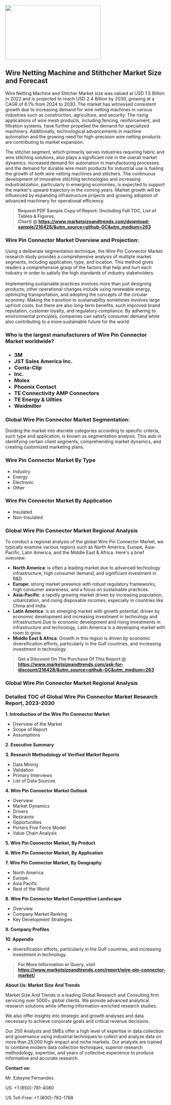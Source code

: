 <p><img class="alignnone size-medium wp-image-20088" src="https://ffe5etoiles.com/wp-content/uploads/2024/12/MST1-300x171.png" alt="" width="300" height="171" /></p><h2>Wire Netting Machine and Stithcher Market Size and Forecast</h2><p>Wire Netting Machine and Stitcher Market size was valued at USD 1.5 Billion in 2022 and is projected to reach USD 2.4 Billion by 2030, growing at a CAGR of 6.1% from 2024 to 2030. The market has witnessed consistent growth due to increasing demand for wire netting machines in various industries such as construction, agriculture, and security. The rising applications of wire mesh products, including fencing, reinforcement, and filtration systems, have further propelled the demand for specialized machinery. Additionally, technological advancements in machine automation and the growing need for high-precision wire netting products are contributing to market expansion.</p><p>The stitcher segment, which primarily serves industries requiring fabric and wire stitching solutions, also plays a significant role in the overall market dynamics. Increased demand for automation in manufacturing processes and the demand for durable wire mesh products for industrial use is fueling the growth of both wire netting machines and stitchers. The continuous development of innovative stitching technologies and increasing industrialization, particularly in emerging economies, is expected to support the market's upward trajectory in the coming years. Market growth will be influenced by expanding infrastructure projects and growing adoption of advanced machinery for operational efficiency.</p></p><blockquote id="" class=""><strong>Request PDF Sample Copy of Report: (Including Full TOC, List of Tables &amp; Figures, Chart)&nbsp;@&nbsp;<strong><a href="https://www.marketsizeandtrends.com/download-sample/216428/&utm_source=github-GC&utm_medium=263" target="_blank">https://www.marketsizeandtrends.com/download-sample/216428/&utm_source=github-GC&utm_medium=263</a></strong></strong></blockquote><h3 id="" class="">Wire Pin Connector Market&nbsp;Overview and Projection:</h3><p id="" class="">Using a deliberate segmentation technique, the Wire Pin Connector Market research study provides a comprehensive analysis of multiple market segments, including application, type, and location. This method gives readers a comprehensive grasp of the factors that help and hurt each industry in order to satisfy the high standards of industry stakeholders. <br /> <br />Implementing sustainable practices involves more than just designing products; other operational changes include using renewable energy, optimizing transportation, and adopting the concepts of the circular economy. Making the transition to sustainability sometimes involves large upfront costs, but there are also long-term benefits, such improved brand reputation, customer loyalty, and regulatory compliance. By adhering to environmental principles, companies can satisfy consumer demand while also contributing to a more sustainable future for the world.</p><h3 id="" class="">Who is the largest manufacturers of&nbsp;Wire Pin Connector Market worldwide?</h3><h3 class=""><p><ul><li>3M </li><li> JST Sales America Inc. </li><li> Conta-Clip </li><li> Inc. </li><li> Molex </li><li> Phoenix Contact </li><li> TE Connectivity AMP Connectors </li><li> TE Energy & Uilties </li><li> Weidmiller</li></ul></p></h3><h3 id="" class="">Global&nbsp;Wire Pin Connector Market Segmentation:</h3><p id="" class="">Dividing the market into discrete categories according to specific criteria, such type and application, is known as segmentation analysis. This aids in identifying certain client segments, comprehending market dynamics, and creating customized marketing plans.</p><h3 id="" class="">Wire Pin Connector Market&nbsp;By Type</h3><p><p><ul><li>Industry</li><li> Energy</li><li> Electronic</li><li> Other</p></li></ul></p></p><h3 id="" class="">Wire Pin Connector Market&nbsp;By Application</h3><p class=""><p><ul><li>Insulated</li><li> Non-Insulated</li></ul></p></p><h3 id="" class="">Global Wire Pin Connector Market Regional Analysis</h3><p id="" class="">To conduct a regional analysis of the global Wire Pin Connector Market, we typically examine various regions such as North America, Europe, Asia-Pacific, Latin America, and the Middle East &amp; Africa. Here's a brief overview:</p><ul><li><strong>North America</strong>: is often a leading market due to advanced technology infrastructure, high consumer demand, and significant investment in R&amp;D.</li><li><strong>Europe</strong>: strong market presence with robust regulatory frameworks, high consumer awareness, and a focus on sustainable practices.</li><li><strong>Asia-Pacific</strong>: a rapidly growing market driven by increasing population, urbanization, and rising disposable incomes, especially in countries like China and India.</li><li><strong>Latin America</strong>: is an emerging market with growth potential, driven by economic development and increasing investment in technology and infrastructure.Due to economic development and rising investments in infrastructure and technology, Latin America is a developing market with room to grow.</li><li><strong>Middle East &amp; Africa</strong>: Growth in this region is driven by economic diversification efforts, particularly in the Gulf countries, and increasing investment in technology.</li></ul><blockquote id="" class=""><strong>Get a Discount On The Purchase Of This Report @ <strong><a href="https://www.marketsizeandtrends.com/ask-for-discount/216428/&utm_source=github-GC&utm_medium=263" target="_blank">https://www.marketsizeandtrends.com/ask-for-discount/216428/&utm_source=github-GC&utm_medium=263</a></strong></strong></blockquote><h3 id="" class="">Global Wire Pin Connector Market Regional Analysis</h3><h3 id="" class="">Detailed TOC of Global Wire Pin Connector Market Research Report, 2023-2030</h3><p id="" class=""><strong>1. Introduction of the Wire Pin Connector Market</strong></p><ul><li>Overview of the Market</li><li>Scope of Report</li><li>Assumptions</li></ul><p id="" class=""><strong>2. Executive Summary</strong></p><p id="" class=""><strong>3. Research Methodology of Verified Market Reports</strong></p><ul><li>Data Mining</li><li>Validation</li><li>Primary Interviews</li><li>List of Data Sources</li></ul><p id="" class=""><strong>4. Wire Pin Connector Market Outlook</strong></p><ul><li>Overview</li><li>Market Dynamics</li><li>Drivers</li><li>Restraints</li><li>Opportunities</li><li>Porters Five Force Model</li><li>Value Chain Analysis</li></ul><p id="" class=""><strong>5. Wire Pin Connector Market, By Product</strong></p><p id="" class=""><strong>6. Wire Pin Connector Market, By Application</strong></p><p id="" class=""><strong>7. Wire Pin Connector Market, By Geography</strong></p><ul><li>North America</li><li>Europe</li><li>Asia Pacific</li><li>Rest of the World</li></ul><p id="" class=""><strong>8. Wire Pin Connector Market Competitive Landscape</strong></p><ul><li>Overview</li><li>Company Market Ranking</li><li>Key Development Strategies</li></ul><p id="" class=""><strong>9. Company Profiles</strong></p><p id="" class=""><strong>10. Appendix</strong></p><ul><li>diversification efforts, particularly in the Gulf countries, and increasing investment in technology.</li></ul><blockquote id="" class=""><strong>For More Information or Query, visit <strong><strong><a href="https://www.marketsizeandtrends.com/report/wire-pin-connector-market/" target="_blank">https://www.marketsizeandtrends.com/report/wire-pin-connector-market/</a></strong></strong></strong></blockquote><p id="" class=""><strong>About Us: Market Size And Trends</strong></p><p id="" class="">Market Size And Trends is a leading Global Research and Consulting firm servicing over 5000+ global clients. We provide advanced analytical research solutions while offering information-enriched research studies.</p><p id="" class="">We also offer insights into strategic and growth analyses and data necessary to achieve corporate goals and critical revenue decisions.</p><p id="" class="">Our 250 Analysts and SMEs offer a high level of expertise in data collection and governance using industrial techniques to collect and analyze data on more than 25,000 high-impact and niche markets. Our analysts are trained to combine modern data collection techniques, superior research methodology, expertise, and years of collective experience to produce informative and accurate research.</p><p id="" class=""><strong>Contact us:</strong></p><p id="" class="">Mr. Edwyne Fernandes</p><p id="" class="">US: +1 (650)-781-4080</p><p id="" class="">US Toll-Free: +1 (800)-782-1768</p>
